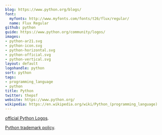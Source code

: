 ```yaml
---
blog: https://www.python.org/blogs/
font:
  myfonts: http://www.myfonts.com/fonts/t26/flux/regular/
  name: Flux Regular
github: python
guide: https://www.python.org/community/logos/
images:
- python-ar21.svg
- python-icon.svg
- python-horizontal.svg
- python-official.svg
- python-vertical.svg
layout: default
logohandle: python
sort: python
tags:
- programming_language
- python
title: Python
twitter: thepsf
website: https://www.python.org/
wikipedia: https://en.wikipedia.org/wiki/Python_(programming_language)
---
```


[official Python Logos](http://www.python.org/community/logos/).

[Python trademark policy](http://www.python.org/psf/trademarks/).

